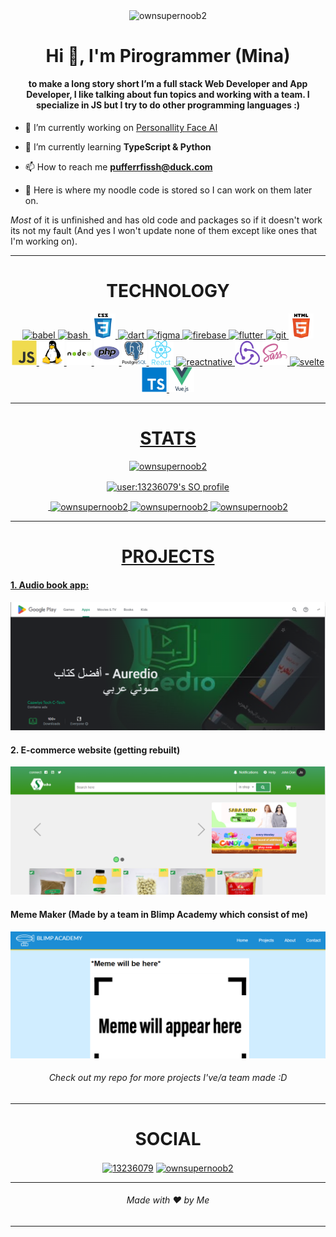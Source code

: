 
<p align="center">
<img align="center" src="https://svg-banners.vercel.app/api?type=luminance&text1=Pirogrammer%20🐧&text2=Noodle%20Code&width=800&height=400" alt="ownsupernoob2" /> </p>


<h1 align="center">Hi 👋, I'm Pirogrammer (Mina)</h1>

<h4 align="center">to make a long story short I’m a full stack Web Developer
                and App Developer, I like talking about fun topics and working with
                a team. I specialize in JS but I try to do other programming languages :)</h4>

- 🔭 I’m currently working on [Personallity Face AI]()

- 🌱 I’m currently learning **TypeScript & Python**

- 📫 How to reach me **pufferrfissh@duck.com**

- 💭 Here is where my noodle code is stored so I can work on them later on.

*Most* of it is unfinished and has old code and packages so if it doesn't work its not my fault (And yes I won't update none of them except like ones that I'm working on).

---

<h1 align="center">TECHNOLOGY</h1>

<p align="center"><a href="https://babeljs.io/" target="_blank" rel="noreferrer"> <img src="https://www.vectorlogo.zone/logos/babeljs/babeljs-icon.svg" alt="babel" width="40" height="40"/> </a> <a href="https://www.gnu.org/software/bash/" target="_blank" rel="noreferrer"> <img src="https://www.vectorlogo.zone/logos/gnu_bash/gnu_bash-icon.svg" alt="bash" width="40" height="40"/> </a> <a href="https://www.w3schools.com/css/" target="_blank" rel="noreferrer"> <img src="https://raw.githubusercontent.com/devicons/devicon/master/icons/css3/css3-original-wordmark.svg" alt="css3" width="40" height="40"/> </a> <a href="https://dart.dev" target="_blank" rel="noreferrer"> <img src="https://www.vectorlogo.zone/logos/dartlang/dartlang-icon.svg" alt="dart" width="40" height="40"/> </a> <a href="https://www.figma.com/" target="_blank" rel="noreferrer"> <img src="https://www.vectorlogo.zone/logos/figma/figma-icon.svg" alt="figma" width="40" height="40"/> </a> <a href="https://firebase.google.com/" target="_blank" rel="noreferrer"> <img src="https://www.vectorlogo.zone/logos/firebase/firebase-icon.svg" alt="firebase" width="40" height="40"/> </a> <a href="https://flutter.dev" target="_blank" rel="noreferrer"> <img src="https://www.vectorlogo.zone/logos/flutterio/flutterio-icon.svg" alt="flutter" width="40" height="40"/> </a> <a href="https://git-scm.com/" target="_blank" rel="noreferrer"> <img src="https://www.vectorlogo.zone/logos/git-scm/git-scm-icon.svg" alt="git" width="40" height="40"/> </a> <a href="https://www.w3.org/html/" target="_blank" rel="noreferrer"> <img src="https://raw.githubusercontent.com/devicons/devicon/master/icons/html5/html5-original-wordmark.svg" alt="html5" width="40" height="40"/> </a> <a href="https://developer.mozilla.org/en-US/docs/Web/JavaScript" target="_blank" rel="noreferrer"> <img src="https://raw.githubusercontent.com/devicons/devicon/master/icons/javascript/javascript-original.svg" alt="javascript" width="40" height="40"/> </a> <a href="https://www.linux.org/" target="_blank" rel="noreferrer"> <img src="https://raw.githubusercontent.com/devicons/devicon/master/icons/linux/linux-original.svg" alt="linux" width="40" height="40"/> </a><a href="https://nodejs.org" target="_blank" rel="noreferrer"> <img src="https://raw.githubusercontent.com/devicons/devicon/master/icons/nodejs/nodejs-original-wordmark.svg" alt="nodejs" width="40" height="40"/> </a> <a href="https://www.php.net" target="_blank" rel="noreferrer"> <img src="https://raw.githubusercontent.com/devicons/devicon/master/icons/php/php-original.svg" alt="php" width="40" height="40"/> </a> <a href="https://www.postgresql.org" target="_blank" rel="noreferrer"> <img src="https://raw.githubusercontent.com/devicons/devicon/master/icons/postgresql/postgresql-original-wordmark.svg" alt="postgresql" width="40" height="40"/> </a> <a href="https://reactjs.org/" target="_blank" rel="noreferrer"> <img src="https://raw.githubusercontent.com/devicons/devicon/master/icons/react/react-original-wordmark.svg" alt="react" width="40" height="40"/> </a> <a href="https://reactnative.dev/" target="_blank" rel="noreferrer"> <img src="https://reactnative.dev/img/header_logo.svg" alt="reactnative" width="40" height="40"/> </a> <a href="https://redux.js.org" target="_blank" rel="noreferrer"> <img src="https://raw.githubusercontent.com/devicons/devicon/master/icons/redux/redux-original.svg" alt="redux" width="40" height="40"/> </a> <a href="https://sass-lang.com" target="_blank" rel="noreferrer"> <img src="https://raw.githubusercontent.com/devicons/devicon/master/icons/sass/sass-original.svg" alt="sass" width="40" height="40"/> </a> <a href="https://svelte.dev" target="_blank" rel="noreferrer"> <img src="https://upload.wikimedia.org/wikipedia/commons/1/1b/Svelte_Logo.svg" alt="svelte" width="40" height="40"/> </a> <a href="https://www.typescriptlang.org/" target="_blank" rel="noreferrer"> <img src="https://raw.githubusercontent.com/devicons/devicon/master/icons/typescript/typescript-original.svg" alt="typescript" width="40" height="40"/> </a> <a href="https://vuejs.org/" target="_blank" rel="noreferrer"> <img src="https://raw.githubusercontent.com/devicons/devicon/master/icons/vuejs/vuejs-original-wordmark.svg" alt="vuejs" width="40" height="40"/>
</p>

---

<h1 align="center">STATS</h1>

<p align="center"> <img src="https://komarev.com/ghpvc/?username=ownsupernoob2" alt="ownsupernoob2" /> </p>

<p align="center">
  <img align="center" src="https://stackoverflow-readme-profile.johannchopin.fr/profile/13236079?theme=dark&website=true&location=true" alt="user:13236079's SO profile">
  </p>


<p align="center">&nbsp;<img align="center" src="https://github-readme-stats.vercel.app/api?username=ownsupernoob2&theme=gotham&show_icons=true" alt="ownsupernoob2" />

<img align="center" src="http://github-readme-streak-stats.herokuapp.com?user=ownsupernoob2&theme=gotham&hide_border=true&date_format=M%20j%5B%2C%20Y%5D" alt="ownsupernoob2" />
<img align="center" src="https://github-readme-stats.vercel.app/api/top-langs/?username=ownsupernoob2&layout=default&theme=gotham&hide=html&hide_border=true&card_width=330" alt="ownsupernoob2" /></p>


---
<h1 align="center">PROJECTS</h1>

<h4>1. Audio book app: </h4>

<a href="https://play.google.com/store/apps/details?id=com.ownsupernoob.auredio" target="blank"><img src="./auredio.png" alt="Auredio app" /></a>


<h4>2. E-commerce website (getting rebuilt) </h4>

<a href="https://sabashop.org" target="blank"><img src="./saba.png" alt="Saba shop site" /></a>

<h4>Meme Maker (Made by a team in Blimp Academy which consist of me)</h4>
<a href="https://github.com/ownsupernoob2/Blimp-projects" target="blank"><img src="./blimp.png" alt="Blimp Academy meme maker" /></a>

<h6 align="center">Check out my repo for more projects I've/a team made :D</h6>


  
---

<h1 align="center">SOCIAL</h1>

<div align="center">
<a href="https://stackoverflow.com/users/13236079" target="blank"><img align="center" src="https://raw.githubusercontent.com/rahuldkjain/github-profile-readme-generator/master/src/images/icons/Social/stack-overflow.svg" alt="13236079" height="30" width="40" /></a>
<a href="https://codesandbox.com/ownsupernoob2" target="blank"><img align="center" src="https://raw.githubusercontent.com/rahuldkjain/github-profile-readme-generator/master/src/images/icons/Social/codesandbox.svg" alt="ownsupernoob2" height="30" width="40" /></a>
</div>

---

<h6 align="center">Made with ❤️ by Me</h6>

---


